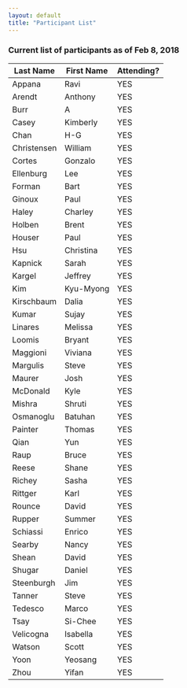```yaml
---
layout: default
title: "Participant List"
---
```


### Current list of participants as of Feb 8, 2018

| Last Name | First Name | Attending? |
|---|---|----|
| Appana | Ravi | YES | 
| Arendt | Anthony | YES | 
| Burr | A | YES | 
| Casey | Kimberly | YES | 
| Chan | H-G | YES | 
| Christensen | William | YES | 
| Cortes | Gonzalo | YES | 
| Ellenburg | Lee | YES | 
| Forman | Bart | YES | 
| Ginoux | Paul | YES | 
| Haley | Charley | YES | 
| Holben | Brent | YES | 
| Houser | Paul | YES | 
| Hsu | Christina | YES | 
| Kapnick | Sarah | YES | 
| Kargel | Jeffrey | YES | 
| Kim | Kyu-Myong | YES | 
| Kirschbaum | Dalia | YES | 
| Kumar | Sujay | YES | 
| Linares | Melissa | YES | 
| Loomis | Bryant | YES | 
| Maggioni | Viviana | YES | 
| Margulis | Steve | YES | 
| Maurer | Josh | YES | 
| McDonald | Kyle | YES | 
| Mishra | Shruti | YES | 
| Osmanoglu | Batuhan | YES | 
| Painter | Thomas | YES | 
| Qian | Yun | YES | 
| Raup | Bruce | YES | 
| Reese | Shane | YES | 
| Richey | Sasha | YES | 
| Rittger | Karl | YES | 
| Rounce | David | YES | 
| Rupper | Summer | YES | 
| Schiassi | Enrico | YES | 
| Searby | Nancy | YES | 
| Shean | David | YES | 
| Shugar | Daniel | YES | 
| Steenburgh | Jim | YES | 
| Tanner | Steve | YES | 
| Tedesco | Marco | YES | 
| Tsay | Si-Chee | YES | 
| Velicogna | Isabella | YES | 
| Watson | Scott | YES | 
| Yoon | Yeosang | YES | 
| Zhou | Yifan | YES | 
